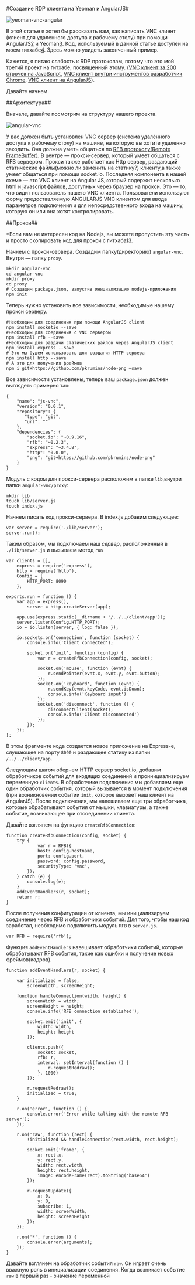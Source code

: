#Создание RDP клиента на Yeoman и AngularJS#

![yeoman-vnc-angular][1]

В этой статье я хотел бы рассказать вам, как написать VNC клиент (клиент для
удаленного доступа к рабочему столу) при помощи AngularJS[2] и Yeoman[3]. Код,
используемый в данной статье доступен на моем гитхабe[4]. Здесь можно увидеть
законченный пример.

Кажется, я питаю слабость к RDP протоколам, потому что это мой третий проект на
гитхабе, посвященный этому. ([VNC клиент за 200 строчек на JavaScript][7],
[VNC клиент внутри инструментов разработчик Chrome][8],
[VNC клиент на AngularJS][4]).

Давайте начнем.

##Архитектура##

Вначале, давайте посмотрим на структуру нашего проекта.

![angular-vnc][9]

У вас должен быть установлен VNC сервер (система удалённого доступа к рабочему
столу) на машине, на которую вы хотите удаленно заходить. Она должна уметь
общаться по [RFB протоколу(Remote FrameBuffer)][10]. В центре — прокси-сервер,
который умеет общаться с RFB сервером. Прокси также работает как Http сервер,
раздающий статические файлы(можно ли заменить на статику?) клиенту,а также
умеет общаться при помощи socket.io. Последняя компонента в нашей схеме — это
VNC клиент на Angular JS,который содержит несколько html и javascript файлов,
доступных через браузер на прокси. Это — то, что видит пользователь нашего
VNC клиента. Пользователи используют форму предоставляемую ANGULARJS VNC
клиентом для ввода параметров подключения и для непосредственного входа на
машину, которую он или она хотят контролировать.

##Прокси##

*Если вам не интересен код на Nodejs, вы можете пропустить эту часть и просто
скопировать код для прокси с гитхаба[13].

Начнем с прокси-сервера. Создадим папку(директорию) `angular-vnc`. Внутри —
папку `proxy`.

    mkdir angular-vnc
    cd angular-vnc
    mkdir proxy
    cd proxy
    # Создадим package.json, запустив инициализацию nodejs-приложения
    npm init

Теперь нужно установить все зависимости, необходимые нашему прокси серверу.

    #Необходим для соединения при помощи AngularJS client
    npm install socketio --save
    #Необходим для соединения с VNC сервером
    npm install rfb --save
    #Необходим для раздачи статических файлов через AngularJS client
    npm install express --save
    # Это мы будем использовать для создания HTTP сервера
    npm install http --save
    # А это для получения фреймов
    npm i git+https://github.com/pkrumins/node-png —save

Все зависимости установлены, теперь ваш `package.json` должен выглядеть примерно так:

    {
        "name": "js-vnc",
        "version": "0.0.1",
        "repository": {
           "type": "git",
           "url": ""
        },
        "dependencies": {
            "socket.io": "~0.9.16",
            "rfb": "~0.2.3",
            "express": "~3.4.8",
            "http": "0.0.0",
            "png": "git+https://github.com/pkrumins/node-png"
        }
    }

Модуль с кодом для прокси-сервера расположим в папке `lib`,внутри папки
`angular-vnc/proxy`:

    mkdir lib
    touch lib/server.js
    touch index.js

Начнем писать код прокси-сервера. В index.js добавим следующее:

    var server = require('./lib/server');
    server.run();

Таким образом, мы подключаем наш *сервер*, расположенный в `./lib/server.js` и вызываем метод `run`

    var clients = [],
        express = require('express'),
        http = require('http'),
        Config = {
            HTTP_PORT: 8090
        };

    exports.run = function () {
        var app = express(),
            server = http.createServer(app);

        app.use(express.static(__dirname + '/../../client/app'));
        server.listen(Config.HTTP_PORT);
        io = io.listen(server, { log: false });

        io.sockets.on('connection', function (socket) {
            console.info('Client connected');

            socket.on('init', function (config) {
                var r = createRfbConnection(config, socket);

                socket.on('mouse', function (evnt) {
                    r.sendPointer(evnt.x, evnt.y, evnt.button);
                });
                socket.on('keyboard', function (evnt) {
                    r.sendKey(evnt.keyCode, evnt.isDown);
                    console.info('Keyboard input')
                });
                socket.on('disconnect', function () {
                    disconnectClient(socket);
                    console.info('Client disconnected')
                });
            });
        });
    };

В этом фрагменте кода создается новое приложение на Express-e, слушающее на
порту `8090` и раздающее статику из папки `/../../client/app`.

Следующим шагом обернем HTTP сервер socket.io, добавим обработчиков событий
для входящих соединений и проинициализируем переменную `clients`. В обработчике
подключения мы добавляем еще один обработчик события, который вызывается в
момент подключения (при возникновении событии `init`, которое вызовет наш
клиент на AngularJS). После подключения, мы навешиваем еще три обработчика,
которые обрабатывают события от мышки, клавиатуры, а также событие, возникающее
при отсоединении клиента.

Давайте взглянем на функцию `createRfbConnection`:

    function createRfbConnection(config, socket) {
        try {
                var r = RFB({
                host: config.hostname,
                port: config.port,
                password: config.password,
                securityType: 'vnc',
            });
        } catch (e) {
            console.log(e);
        }
        addEventHandlers(r, socket);
        return r;
    }

После получения конфигурации от клиента, мы инициализируем соединение через RFB  и обработчики событий.
Для того, чтобы наш код заработал, необходимо подключить модуль `RFB` в `server.js`.

    var RFB = require('rfb');

Функция `addEventHandlers` навешивает обработчики событий, которые обрабатывают RFB события, такие как
ошибки и получение новых фреймов(кадров).

    function addEventHandlers(r, socket) {

        var initialized = false,
            screenWidth, screenHeight;

        function handleConnection(width, height) {
            screenWidth = width;
            screenHeight = height;
            console.info('RFB connection established');

            socket.emit('init', {
                width: width,
                height: height
            });

            clients.push({
                socket: socket,
                rfb: r,
                interval: setInterval(function () {
                    r.requestRedraw();
                }, 1000)
            });

            r.requestRedraw();
            initialized = true;
        }

        r.on('error', function () {
            console.error('Error while talking with the remote RFB server');
        });

        r.on('raw', function (rect) {
            !initialized && handleConnection(rect.width, rect.height);

            socket.emit('frame', {
                x: rect.x,
                y: rect.y,
                width: rect.width,
                height: rect.height,
                image: encodeFrame(rect).toString('base64')
            });

            r.requestUpdate({
                x: 0,
                y: 0,
                subscribe: 1,
                width: screenWidth,
                height: screenHeight
            });
        });

        r.on('*', function () {
            console.error(arguments);
        });
    }

Давайте взглянем на обработчик события `raw`. Он играет очень вважную роль в
инициализации соединения. Когда возникает событие `raw` в первый раз -  значение
переменной

 [1]: img/yeoman-vnc-angular.png
 [2]: http://angularjs.org/
 [3]: http://yeoman.io/
 [4]: https://github.com/mgechev/angular-vnc

 [5]: http://blog.mgechev.com/2014/02/08/remote-desktop-vnc-client-with-angularjs-and-yeoman/#vnc-demo-video
 [6]: https://github.com/mgechev
 [7]: https://github.com/mgechev/js-vnc-demo-project
 [8]: https://github.com/mgechev/devtools-vnc
 [9]: img/angular-vnc.png
 [10]: https://en.wikipedia.org/wiki/RFB_protocol
 [11]: http://socket.io/

 [12]: http://blog.mgechev.com/2014/02/08/remote-desktop-vnc-client-with-angularjs-and-yeoman/#angular-vnc
 [13]: https://github.com/mgechev/angular-vnc/tree/master/proxy
 [14]: https://en.wikipedia.org/wiki/Lazy_evaluation
 [15]: img/Screen-Shot-2014-02-08-at-19.29.28.png
 [16]: img/Screen-Shot-2014-02-08-at-20.43.44.png

 [17]: http://ng-tutorial.mgechev.com/#?tutorial=form-validation&step=basic-validation
 [18]: https://en.wikipedia.org/wiki/Observer_pattern

 [19]: https://github.com/mgechev/angular-vnc/blob/master/client/app/scripts/directives/vnc-screen.js